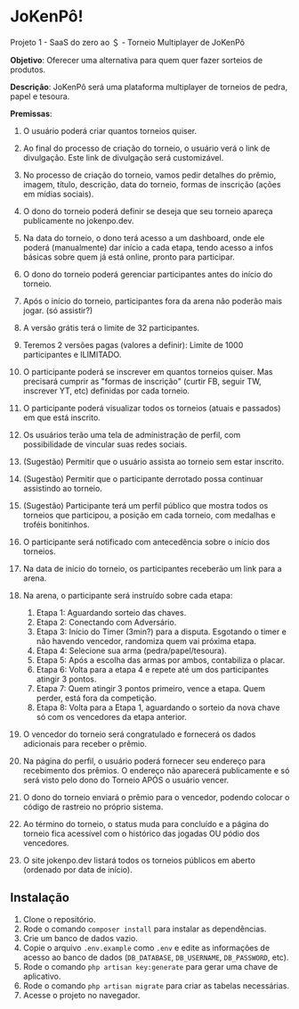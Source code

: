 # JoKenPô!

Projeto 1 - SaaS do zero ao ＄ - Torneio Multiplayer de JoKenPô

**Objetivo**: Oferecer uma alternativa para quem quer fazer sorteios de produtos.

**Descrição**: JoKenPô será uma plataforma multiplayer de torneios de pedra, papel e tesoura.

**Premissas**:

1. O usuário poderá criar quantos torneios quiser.
1. Ao final do processo de criação do torneio, o usuário verá o link de divulgação. Este link de divulgação será customizável.
1. No processo de criação do torneio, vamos pedir detalhes do prêmio, imagem, título, descrição, data do torneio, formas de inscrição (ações em mídias sociais).
1. O dono do torneio poderá definir se deseja que seu torneio apareça publicamente no jokenpo.dev.
1. Na data do torneio, o dono terá acesso a um dashboard, onde ele poderá (manualmente) dar início a cada etapa, tendo acesso a infos básicas sobre quem já está online, pronto para participar.
1. O dono do torneio poderá gerenciar participantes antes do início do torneio.
1. Após o início do torneio, participantes fora da arena não poderão mais jogar. (só assistir?)
1. A versão grátis terá o limite de 32 participantes.
1. Teremos 2 versões pagas (valores a definir): Limite de 1000 participantes e ILIMITADO.
1. O participante poderá se inscrever em quantos torneios quiser. Mas precisará cumprir as "formas de inscrição" (curtir FB, seguir TW, inscrever YT, etc) definidas por cada torneio.
1. O participante poderá visualizar todos os torneios (atuais e passados) em que está inscrito.
1. Os usuários terão uma tela de administração de perfil, com possibilidade de vincular suas redes sociais.
1. (Sugestão) Permitir que o usuário assista ao torneio sem estar inscrito.
1. (Sugestão) Permitir que o participante derrotado possa continuar assistindo ao torneio.
1. (Sugestão) Participante terá um perfil público que mostra todos os torneios que participou, a posição em cada torneio, com medalhas e troféis bonitinhos.
1. O participante será notificado com antecedência sobre o início dos torneios.
1. Na data de início do torneio, os participantes receberão um link para a arena.
1. Na arena, o participante será instruído sobre cada etapa:

    1. Etapa 1: Aguardando sorteio das chaves.
    1. Etapa 2: Conectando com Adversário.
    1. Etapa 3: Início do Timer (3min?) para a disputa. Esgotando o timer e não havendo vencedor, randomiza quem vai próxima etapa.
    1. Etapa 4: Selecione sua arma (pedra/papel/tesoura).
    1. Etapa 5: Após a escolha das armas por ambos, contabiliza o placar.
    1. Etapa 6: Volta para a etapa 4 e repete até um dos participantes atingir 3 pontos.
    1. Etapa 7: Quem atingir 3 pontos primeiro, vence a etapa. Quem perder, está fora da competição.
    1. Etapa 8: Volta para a Etapa 1, aguardando o sorteio da nova chave só com os vencedores da etapa anterior.

1. O vencedor do torneio será congratulado e fornecerá os dados adicionais para receber o prêmio.
1. Na página do perfil, o usuário poderá fornecer seu endereço para recebimento dos prêmios. O endereço não aparecerá publicamente e só será visto pelo dono do Torneio APÓS o usuário vencer.
1. O dono do torneio enviará o prêmio para o vencedor, podendo colocar o código de rastreio no próprio sistema.
1. Ao término do torneio, o status muda para concluído e a página do torneio fica acessível com o histórico das jogadas OU pódio dos vencedores.
1. O site jokenpo.dev listará todos os torneios públicos em aberto (ordenado por data de início).




## Instalação

1. Clone o repositório.
2. Rode o comando `composer install` para instalar as dependências.
3. Crie um banco de dados vazio.
4. Copie o arquivo `.env.example` como `.env` e edite as informações de acesso ao banco de dados (`DB_DATABASE`, `DB_USERNAME`, `DB_PASSWORD`, etc).
5. Rode o comando `php artisan key:generate` para gerar uma chave de aplicativo.
6. Rode o comando `php artisan migrate` para criar as tabelas necessárias.
7. Acesse o projeto no navegador.
